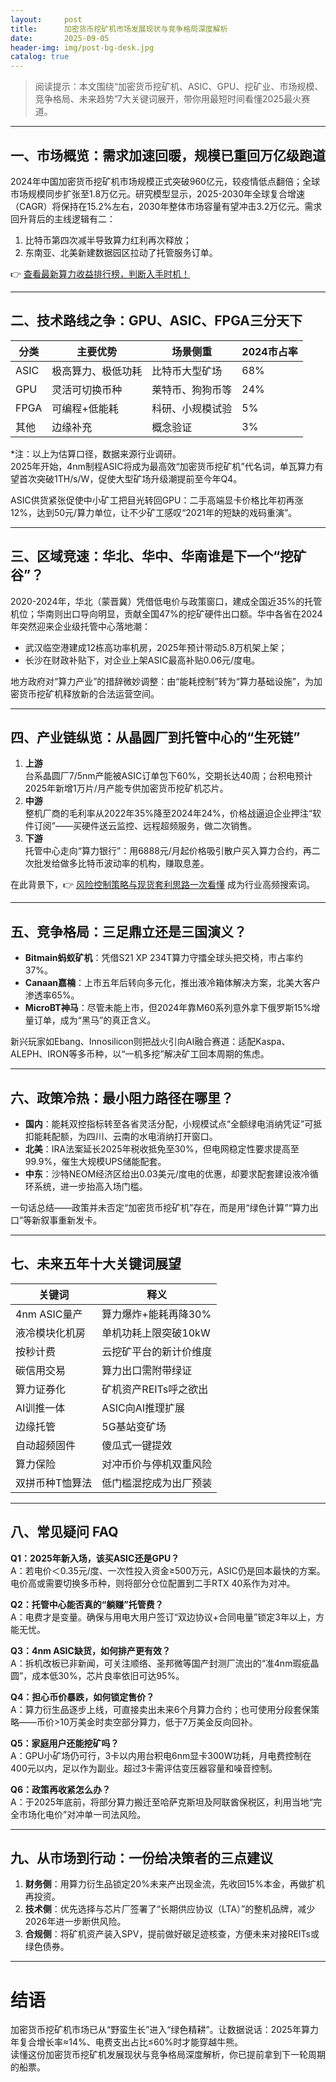 ```yaml
---
layout:     post
title:      加密货币挖矿机市场发展现状与竞争格局深度解析
date:       2025-09-05
header-img: img/post-bg-desk.jpg
catalog: true
---
```


> 阅读提示：本文围绕“加密货币挖矿机、ASIC、GPU、挖矿业、市场规模、竞争格局、未来趋势”7大关键词展开，带你用最短时间看懂2025最火赛道。

---

## 一、市场概览：需求加速回暖，规模已重回万亿级跑道
2024年中国加密货币挖矿机市场规模正式突破960亿元，较疫情低点翻倍；全球市场规模同步扩张至1.8万亿元。研究模型显示，2025-2030年全球复合增速（CAGR）将保持在15.2%左右，2030年整体市场容量有望冲击3.2万亿元。需求回升背后的主线逻辑有二：  
1. 比特币第四次减半导致算力红利再次释放；  
2. 东南亚、北美新建数据园区拉动了托管服务订单。  

👉 [查看最新算力收益排行榜，判断入手时机！](https://okxdog.com/)

---

## 二、技术路线之争：GPU、ASIC、FPGA三分天下
| 分类 | 主要优势 | 场景侧重 | 2024市占率 |
|---|---|---|---|
| ASIC | 极高算力、极低功耗 | 比特币大型矿场 | 68% |
| GPU | 灵活可切换币种 | 莱特币、狗狗币等 | 24% |
| FPGA | 可编程+低能耗 | 科研、小规模试验 | 5% |
| 其他 | 边缘补充 | 概念验证 | 3% |

*注：以上为估算口径，数据来源行业调研。  
2025年开始，4nm制程ASIC将成为最高效“加密货币挖矿机”代名词，单瓦算力有望首次突破1TH/s/W，促使大型矿场升级潮提前至今年Q4。  

ASIC供货紧张促使中小矿工把目光转回GPU：二手高端显卡价格比年初再涨12%，达到50元/算力单位，让不少矿工感叹“2021年的短缺的戏码重演”。  

---

## 三、区域竞速：华北、华中、华南谁是下一个“挖矿谷”？
2020-2024年，华北（蒙晋冀）凭借低电价与政策窗口，建成全国近35%的托管机位；华南则出口导向明显，贡献全国47%的挖矿硬件出口额。华中各省在2024年突然迎来企业级托管中心落地潮：  
- 武汉临空港建成12栋高功率机房，2025年预计带动5.8万机架上架；  
- 长沙在财政补贴下，对企业上架ASIC最高补贴0.06元/度电。  

地方政府对“算力产业”的措辞微妙调整：由“能耗控制”转为“算力基础设施”，为加密货币挖矿机释放新的合法运营空间。  

---

## 四、产业链纵览：从晶圆厂到托管中心的“生死链”
1. **上游**  
   台系晶圆厂7/5nm产能被ASIC订单包下60%，交期长达40周；台积电预计2025年新增1万片/月产能专供加密货币挖矿机芯片。  
2. **中游**  
   整机厂商的毛利率从2022年35%降至2024年24%，价格战逼迫企业押注“软件订阅”——买硬件送云监控、远程超频服务，做二次销售。  
3. **下游**  
   托管中心走向“算力银行”：用6888元/月起价格吸引散户买入算力合约，再二次批发给做多比特币波动率的机构，赚取息差。  

在此背景下，👉 [风险控制策略与现货套利思路一次看懂](https://okxdog.com/) 成为行业高频搜索词。

---

## 五、竞争格局：三足鼎立还是三国演义？
- **Bitmain蚂蚁矿机**：凭借S21 XP 234T算力守擂全球头把交椅，市占率约37%。  
- **Canaan嘉楠**：上市五年后转向多元化，推出液冷箱体解决方案，北美大客户渗透率65%。  
- **MicroBT神马**：尽管未能上市，但2024年靠M60系列意外拿下俄罗斯15%增量订单，成为“黑马”的真正含义。  

新兴玩家如Ebang、Innosilicon则把战火引向AI融合赛道：适配Kaspa、ALEPH、IRON等多币种，以“一机多挖”解决矿工回本周期的焦虑。  

---

## 六、政策冷热：最小阻力路径在哪里？
- **国内**：能耗双控指标转至各省灵活分配，小规模试点“全额绿电消纳凭证”可抵扣能耗配额，为四川、云南的水电消纳打开窗口。  
- **北美**：IRA法案延长2025年税收抵免至30%，但电网稳定性要求提高至99.9%，催生大规模UPS储能配套。  
- **中东**：沙特NEOM经济区给出0.03美元/度电的优惠，却要求配套建设液冷循环系统，进一步抬高入场门槛。  

一句话总结——政策并未否定“加密货币挖矿机”存在，而是用“绿色计算”“算力出口”等新叙事重新发卡。

---

## 七、未来五年十大关键词展望
| 关键词 | 释义 |
|---|---|
| 4nm ASIC量产 | 算力爆炸+能耗再降30% |
| 液冷模块化机房 | 单机功耗上限突破10kW |
| 按秒计费 | 云挖矿平台的新计价维度 |
| 碳信用交易 | 算力出口需附带绿证 |
| 算力证券化 | 矿机资产REITs呼之欲出 |
| AI训推一体 | ASIC向AI推理扩展 |
| 边缘托管 | 5G基站变矿场 |
| 自动超频固件 | 傻瓜式一键提效 |
| 算力保险 | 对冲币价与停机双重风险 |
| 双拼币种T恤算法 | 低门槛混挖成为出厂预装 |

---

## 八、常见疑问 FAQ

**Q1：2025年新入场，该买ASIC还是GPU？**  
A：若电价＜0.35元/度、一次性投入资金≥500万元，ASIC仍是回本最快的方案。电价高或需要切换多币种，则将部分仓位配置到二手RTX 40系作为对冲。

**Q2：托管中心能否真的“躺赚”托管费？**  
A：电费才是变量。确保与用电大用户签订“双边协议+合同电量”锁定3年以上，方能无忧。

**Q3：4nm ASIC缺货，如何排产更有效？**  
A：拆机改板已非新闻，可关注顺络、圣邦微等国产封测厂流出的“准4nm瑕疵晶圆”，成本低30%，芯片良率依旧可达95%。

**Q4：担心币价暴跌，如何锁定售价？**  
A：算力衍生品逐步上线，可直接卖出未来6个月算力合约；也可使用分段套保策略——币价>10万美金时卖空部分算力，低于7万美金反向回补。

**Q5：家庭用户还能挖矿吗？**  
A：GPU小矿场仍可行，3卡以内用台积电6nm显卡300W功耗，月电费控制在400元以内，足以作为副业。超过3卡需评估变压器容量和噪音控制。

**Q6：政策再收紧怎么办？**  
A：于2025年底前，将部分算力搬迁至哈萨克斯坦及阿联酋保税区，利用当地“完全市场化电价”对冲单一司法风险。

---

## 九、从市场到行动：一份给决策者的三点建议
1. **财务侧**：用算力衍生品锁定20%未来产出现金流，先收回15%本金，再做扩机再投资。  
2. **技术侧**：优先选择与芯片厂签署了“长期供应协议（LTA）”的整机品牌，减少2026年进一步断供风险。  
3. **合规侧**：将矿机资产装入SPV，提前做好碳足迹核查，方便未来对接REITs或绿色债券。  

---

# 结语
加密货币挖矿机市场已从“野蛮生长”进入“绿色精耕”。让数据说话：2025年算力年复合增长率≈14%、电费支出占比≤60%时才能穿越牛熊。  
读懂这份加密货币挖矿机发展现状与竞争格局深度解析，你已提前拿到下一轮周期的船票。